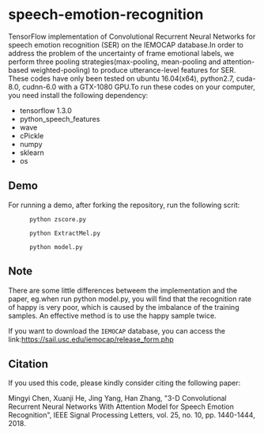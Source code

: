 # speech-emotion-recognition
TensorFlow implementation of Convolutional Recurrent Neural Networks for speech emotion recognition (SER) on the IEMOCAP database.In order to address the problem of the uncertainty of frame emotional labels, we perform three pooling strategies(max-pooling, mean-pooling and attention-based weighted-pooling) to produce utterance-level features for SER.
These codes have only been tested on ubuntu 16.04(x64), python2.7, cuda-8.0, cudnn-6.0 with a GTX-1080 GPU.To run these codes on your computer, you need install the following dependency:    
* tensorflow 1.3.0
* python_speech_features
* wave
* cPickle
* numpy
* sklearn
* os

## Demo
For running a demo, after forking the repository, run the following scrit:

          python zscore.py
   
          python ExtractMel.py
   
          python model.py
   
## Note
There are some little differences betweem the implementation and the paper, eg.when run python model.py, you will find that the recognition rate of happy is very poor, which is caused by the imbalance of the training samples. An effective method is to use the happy sample twice.

If you want to download the `IEMOCAP` database, you can access the link:https://sail.usc.edu/iemocap/release_form.php

## Citation
If you used this code, please kindly consider citing the following paper:

Mingyi Chen, Xuanji He, Jing Yang, Han Zhang, "3-D Convolutional Recurrent Neural Networks With Attention Model for Speech Emotion Recognition", IEEE Signal Processing Letters, vol. 25, no. 10, pp. 1440-1444, 2018.
